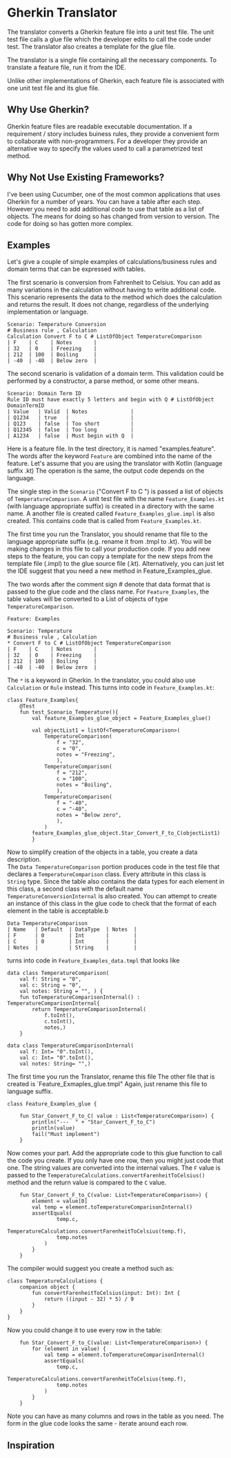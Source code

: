 # Gherkin Translator

The translator converts a Gherkin 
feature file into a unit test file.
The unit test file calls a glue file which
the developer edits to call the code under 
test. 
The translator also creates a template for the 
glue file.  

The translator is a single file containing all
the necessary components.  To translate a
feature file, run it from the IDE.

Unlike other implementations of Gherkin,
each feature file is associated with one unit
test file and its glue file.

## Why Use Gherkin?

Gherkin feature files are readable executable documentation.  If a requirement / story includes buiness rules, 
they provide a convenient form to collaborate with non-programmers.  For a developer they provide an alternative way to specify the values used to call a parametrized test method.  


## Why Not Use Existing Frameworks? 

I've been using Cucumber, one of the most common applications that uses 
Gherkin for a number of years.  You can have a table after each step.   However you
need to add additional code to use that table as a list of objects.  The means for doing 
so has changed from version to version.  The code for doing so has gotten more complex.     

## Examples 
Let's give a couple of simple examples of calculations/business rules and domain terms 
that can be expressed with tables.  

The first scenario is conversion from Fahrenheit to Celsius. 
You can add as many variations in the calculation without having to write additional code.
This scenario represents the data to the method which does the calculation and returns the result. 
It does not change, regardless of the underlying implementation or language.
```
Scenario: Temperature Conversion 
# Business rule , Calculation 
Calculation Convert F to C # ListOfObject TemperatureComparison 
| F    | C    | Notes       |
| 32   | 0    | Freezing    |
| 212  | 100  | Boiling     |
| -40  | -40  | Below zero  |
```

The second scenario is validation of a domain term. This validation could be performed 
by a constructor, a parse method, or some other means.  
```
Scenario: Domain Term ID 
Rule ID must have exactly 5 letters and begin with Q # ListOfObject DomainTermID
| Value   | Valid  | Notes              |
| Q1234   | true   |                    |
| Q123    | false  | Too short          |
| Q12345  | false  | Too long           |
| A1234   | false  | Must begin with Q  |

```

Here is a feature file.  In the test directory, it is named "examples.feature".  The words after the keyword 
`Feature` are combined into the name of the feature.  Let's assume that you are using the translator with Kotlin (language suffix .kt) 
The operation is the same, the output code depends on the language. 

The single step in the `Scenario` ("Convert F to C ") is passed a list of objects of 
`TemperatureComparison`.
A unit test file with the name `Feature_Examples.kt` (with language appropriate suffix) is created in a directory with the same name. 
A another file is created called `Feature_Examples_glue.impl` is also created.  This contains code that is called 
from `Feature_Examples.kt`. 

The first time you run the Translator, you should rename that file to the language appropriate suffix
(e.g. rename it from .tmpl to .kt).  You will be making changes in this file to 
call your production code.  If you add new steps to the feature, you can copy a template for the new steps from 
the template file (.impl) to the glue source file (.kt).  Alternatively, you can just let the IDE suggest that you need 
a new method in  Feature_Examples_glue.

The two words after the comment sign # denote that data format that is passed to the glue code and the class name. 
For `Feature_Examples`, the table values will be converted to a List of objects of type `TemperatureComparison`. 

```
Feature: Examples

Scenario: Temperature 
# Business rule , Calculation 
* Convert F to C # ListOfObject TemperatureComparison 
| F    | C    | Notes       |
| 32   | 0    | Freezing    |
| 212  | 100  | Boiling     |
| -40  | -40  | Below zero  |
```
The `*` is a keyword in Gherkin.  In the translator, you could also use `Calculation` or `Rule` instead.
This turns into code in  `Feature_Examples.kt`:
```
class Feature_Examples{
    @Test
    fun test_Scenario_Temperature(){
        val feature_Examples_glue_object = Feature_Examples_glue()

        val objectList1 = listOf<TemperatureComparison>(
            TemperatureComparison(
                f = "32",
                c = "0",
                notes = "Freezing",
                ),
            TemperatureComparison(
                f = "212",
                c = "100",
                notes = "Boiling",
                ),
            TemperatureComparison(
                f = "-40",
                c = "-40",
                notes = "Below zero",
                ),
            )
        feature_Examples_glue_object.Star_Convert_F_to_C(objectList1)
        }

```
Now to simplify creation of the objects in a table, you create a data description.   
The `Data TemperatureComparison` portion produces code in the test file that
declares a `TemperatureComparison` class.  Every attribute in this class is `String` type. Since the table also contains the data types for each element
in this class, a second class with the default name `TemperatureConversionInternal` is also created.  You can attempt to
create an instance of this class in the glue code to check that the format of each element in the table is acceptable.b 

```
Data TemperatureComparison
| Name   | Default  | DataType  | Notes  |
| F      | 0        | Int       |        |
| C      | 0        | Int       |        |
| Notes  |          | String    |        |
```
turns into code in `Feature_Examples_data.tmpl` that looks like 

```
data class TemperatureComparison(
    val f: String = "0",
    val c: String = "0",
    val notes: String = "", ) {
    fun toTemperatureComparisonInternal() : TemperatureComparisonInternal{
        return TemperatureComparisonInternal(
            f.toInt(),
            c.toInt(),
            notes,) 
    }
        
data class TemperatureComparisonInternal(
    val f: Int= "0".toInt(),
    val c: Int= "0".toInt(),
    val notes: String= "",)
```
The first time you run the Translator, rename this file 
The other file that is created is `Feature_Exmaples_glue.tmpl"
Again, just rename this file to language suffix.  
```
class Feature_Examples_glue {

    fun Star_Convert_F_to_C( value : List<TemperatureComparison>) {
        println("---  " + "Star_Convert_F_to_C")
        println(value)
        fail("Must implement")
    }

```
Now comes your part.  Add the appropriate code to this glue function
to call the code you create.  If you only have one row,
then you might just code that one. The string values are converted into the
internal values.  The `F` value is passed to the `TemperatureCalculations.convertFarenheitToCelsius()`
method and the return value is compared to the `C` value.

```
    fun Star_Convert_F_to_C(value: List<TemperatureComparison>) {
        element = value[0]
        val temp = element.toTemperatureComparisonInternal()
        assertEquals(
                temp.c,
                TemperatureCalculations.convertFarenheitToCelsius(temp.f),
                temp.notes
            )
        }
    }

```
The compiler would suggest you create a method such as:
```
class TemperatureCalculations {
    companion object {
        fun convertFarenheitToCelsius(input: Int): Int {
            return ((input - 32) * 5) / 9
        }
    }
}
```
Now you could change it to use every row in the table:
```
    fun Star_Convert_F_to_C(value: List<TemperatureComparison>) {
        for (element in value) {
            val temp = element.toTemperatureComparisonInternal()
            assertEquals(
                temp.c,
                TemperatureCalculations.convertFarenheitToCelsius(temp.f),
                temp.notes
            )
        }
    }
```
Note you can have as many columns and rows in the table as you need. 
The form in the glue code looks the same - iterate around each row.  


## Inspiration 

